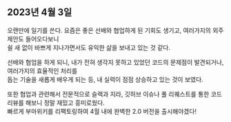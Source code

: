 ## **2023년 4월 3일**

오랜만에 일기를 쓴다. 요즘은 좋은 선배와 협업하게 된 기회도 생기고, 여러가지의 외주 제안도 들어오다보니  
쉴 새 없이 바쁘게 지나가면서도 유익한 삶을 보내고 있는 것 같다.

선배와 협업을 하게 되니, 내가 전혀 생각지 못하고 있었던 코드의 문제점이 발견되거나, 여러가지의 효율적인 처리를  
돕는 기술을 새롭게 배우게 되는 등, 내 실력이 점점 상승하고 있는 것이 보였다.

또한 협업과 관련해서 전문적으로 슬랙과 지라, 깃허브 이슈나 풀 리퀘스트를 통한 코드 리뷰를 해보니 정말 재밌고 흥미로웠다.  
빠르게 부마위키를 리팩토링하여 4월 내에 완벽한 2.0 버전을 출시해야겠다!
